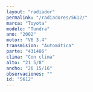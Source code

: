 ```yaml
---
layout: "radiador"
permalink: "/radiadores/5612/"
marca: "Toyota"
modelo: "Tundra"
ano: "2002"
motor: "V6 3.4"
transmision: "Automática"
parte: "431486"
clima: "Con clima"
alto: "21 5/8"
ancho: "26 15/16"
observaciones: ""
id: "5612"
---
```


